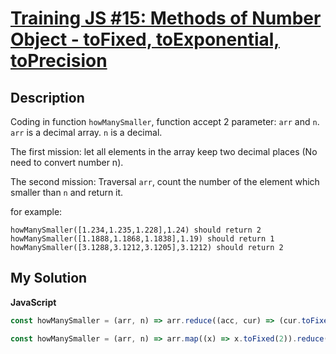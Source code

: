 # [Training JS #15: Methods of Number Object - toFixed, toExponential, toPrecision](https://www.codewars.com/kata/57256064856584bc47000611)

## Description

Coding in function `howManySmaller`, function accept 2 parameter: `arr` and `n`. `arr` is a decimal array. `n` is a decimal.

The first mission: let all elements in the array keep two decimal places (No need to convert number n).

The second mission: Traversal `arr`, count the number of the element which smaller than `n` and return it.

for example:

```
howManySmaller([1.234,1.235,1.228],1.24) should return 2
howManySmaller([1.1888,1.1868,1.1838],1.19) should return 1
howManySmaller([3.1288,3.1212,3.1205],3.1212) should return 2
```

## My Solution

**JavaScript**

```js
const howManySmaller = (arr, n) => arr.reduce((acc, cur) => (cur.toFixed(2) < n ? acc + 1 : acc), 0);
```

```js
const howManySmaller = (arr, n) => arr.map((x) => x.toFixed(2)).reduce((acc, cur) => (cur < n ? acc + 1 : acc), 0);
```
